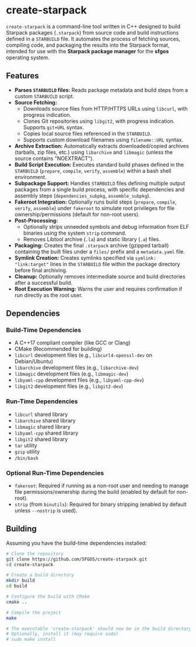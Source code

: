 # create-starpack

`create-starpack` is a command-line tool written in C++ designed to build Starpack packages (`.starpack`) from source code and build instructions defined in a `STARBUILD` file. It automates the process of fetching sources, compiling code, and packaging the results into the Starpack format, intended for use with the **Starpack package manager** for the **sfgos** operating system.

## Features

* **Parses `STARBUILD` files:** Reads package metadata and build steps from a custom `STARBUILD` script.
* **Source Fetching:**
    * Downloads source files from HTTP/HTTPS URLs using `libcurl`, with progress indication.
    * Clones Git repositories using `libgit2`, with progress indication. Supports `git+URL` syntax.
    * Copies local source files referenced in the `STARBUILD`.
    * Supports custom download filenames using `filename::URL` syntax.
* **Archive Extraction:** Automatically extracts downloaded/copied archives (tarballs, zip files, etc.) using `libarchive` and `libmagic` (unless the source contains "NOEXTRACT").
* **Build Script Execution:** Executes standard build phases defined in the `STARBUILD` (`prepare`, `compile`, `verify`, `assemble`) within a bash shell environment.
* **Subpackage Support:** Handles `STARBUILD` files defining multiple output packages from a single build process, with specific dependencies and assembly steps (`dependencies_subpkg`, `assemble_subpkg`).
* **Fakeroot Integration:** Optionally runs build steps (`prepare`, `compile`, `verify`, `assemble`) under `fakeroot` to simulate root privileges for file ownership/permissions (default for non-root users).
* **Post-Processing:**
    * Optionally strips unneeded symbols and debug information from ELF binaries using the system `strip` command.
    * Removes Libtool archive (`.la`) and static library (`.a`) files.
* **Packaging:** Creates the final `.starpack` archive (gzipped tarball) containing the built files under a `files/` prefix and a `metadata.yaml` file.
* **Symlink Creation:** Creates symlinks specified via `symlink: "link:target"` lines in the `STARBUILD` file within the package directory before final archiving.
* **Cleanup:** Optionally removes intermediate source and build directories after a successful build.
* **Root Execution Warning:** Warns the user and requires confirmation if run directly as the root user.

## Dependencies

### Build-Time Dependencies

* A C++17 compliant compiler (like GCC or Clang)
* CMake (Recommended for building)
* `libcurl` development files (e.g., `libcurl4-openssl-dev` on Debian/Ubuntu)
* `libarchive` development files (e.g., `libarchive-dev`)
* `libmagic` development files (e.g., `libmagic-dev`)
* `libyaml-cpp` development files (e.g., `libyaml-cpp-dev`)
* `libgit2` development files (e.g., `libgit2-dev`)

### Run-Time Dependencies

* `libcurl` shared library
* `libarchive` shared library
* `libmagic` shared library
* `libyaml-cpp` shared library
* `libgit2` shared library
* `tar` utility
* `gzip` utility
* `/bin/bash`

### Optional Run-Time Dependencies

* `fakeroot`: Required if running as a non-root user and needing to manage file permissions/ownership during the build (enabled by default for non-root).
* `strip` (from `binutils`): Required for binary stripping (enabled by default unless `--nostrip` is used).

## Building

Assuming you have the build-time dependencies installed:

```bash
# Clone the repository
git clone https://github.com/SFGOS/create-starpack.git
cd create-starpack

# Create a build directory
mkdir build
cd build

# Configure the build with CMake
cmake ..

# Compile the project
make

# The executable 'create-starpack' should now be in the build directory
# Optionally, install it (may require sudo)
# sudo make install
